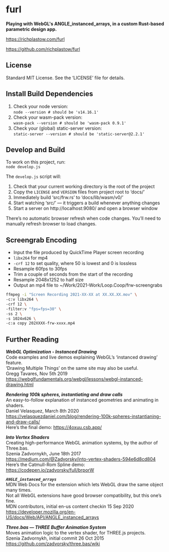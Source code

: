 # furl

__Playing with WebGL's ANGLE_instanced_arrays, in a custom Rust-based parametric design app.__

<https://richplastow.com/furl>

<https://github.com/richplastow/furl>


## License

Standard MIT License. See the ‘LICENSE’ file for details.


## Install Build Dependencies

1. Check your node version:  
   `node --version # should be 'v14.16.1'`
2. Check your wasm-pack version:  
   `wasm-pack --version # should be 'wasm-pack 0.9.1'`
3. Check your (global) static-server version:  
   `static-server --version # should be 'static-server@2.2.1'`


## Develop and Build

To work on this project, run:  
`node develop.js`

The `develop.js` script will:  
1. Check that your current working directory is the root of the project
2. Copy the `LICENSE` and `VERSION` files from project root to ‘docs/’
3. Immediately build ‘src/frw.rs’ to ‘docs/lib/wasm/v0/’
4. Start watching ‘src/’
   — it triggers a build whenever anything changes
5. Start a server on http://localhost:9080/ and open a browser window

There’s no automatic browser refresh when code changes. You’ll need to
manually refresh browser to load changes.


## Screengrab Encoding

- Input the file produced by QuickTime Player screen recording
- `libx264` for mp4
- `-crf 12` to set quality, where 50 is lowest and 0 is lossless
- Resample 60fps to 30fps
- Trim a couple of seconds from the start of the recording
- Resample 2048x1252 to half size
- Output an mp4 file to ~/Work/2021-Work/Loop.Coop/frw-screengrabs

```bash
ffmpeg -i "Screen Recording 2021-XX-XX at XX.XX.XX.mov" \
-c:v libx264 \
-crf 12 \
-filter:v "fps=fps=30" \
-ss 2 \
-s 1024x626 \
-c:a copy 202XXXX-frw-xxxx.mp4
```


## Further Reading

__*WebGL Optimization - Instanced Drawing*__  
Code examples and live demos explaining WebGL’s ‘instanced drawing’ feature.  
‘Drawing Multiple Things’ on the same site may also be useful.  
Gregg Tavares, Nov 5th 2019  
<https://webglfundamentals.org/webgl/lessons/webgl-instanced-drawing.html>

__*Rendering 100k spheres, instantiating and draw calls*__  
An easy-to-follow explanation of instanced geometries and animating in shaders.  
Daniel Velasquez, March 8th 2020  
<https://velasquezdaniel.com/blog/rendering-100k-spheres-instantianing-and-draw-calls/>  
Here’s the final demo: <https://4oxuu.csb.app/>

__*Into Vertex Shaders*__  
Creating high-performance WebGL animation systems, by the author of Three.bas.  
Szenia Zadvornykh, June 18th 2017  
<https://medium.com/@Zadvorsky/into-vertex-shaders-594e6d8cd804>  
Here’s the Catmull-Rom Spline demo: <https://codepen.io/zadvorsky/full/brporW>

__*`ANGLE_instanced_arrays`*__  
MDN Web Docs for the extension which lets WebGL draw the same object many times.  
Not all WebGL extensions have good browser compatibility, but this one’s fine.  
MDN contributors, initial en-us content checkin 15 Sep 2020  
<https://developer.mozilla.org/en-US/docs/Web/API/ANGLE_instanced_arrays>

__*Three.bas — THREE Buffer Animation System*__  
Moves animation logic to the vertex shader, for THREE.js projects.  
Szenia Zadvornykh, initial commit 26 Oct 2015  
<https://github.com/zadvorsky/three.bas/wiki>

